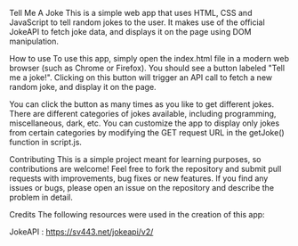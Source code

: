 Tell Me A Joke
This is a simple web app that uses HTML, CSS and JavaScript to tell random jokes to the user. It makes use of the official JokeAPI to fetch joke data, and displays it on the page using DOM manipulation.

How to use
To use this app, simply open the index.html file in a modern web browser (such as Chrome or Firefox). You should see a button labeled "Tell me a joke!". Clicking on this button will trigger an API call to fetch a new random joke, and display it on the page.

You can click the button as many times as you like to get different jokes. There are different categories of jokes available, including programming, miscellaneous, dark, etc. You can customize the app to display only jokes from certain categories by modifying the GET request URL in the getJoke() function in script.js.

Contributing
This is a simple project meant for learning purposes, so contributions are welcome! Feel free to fork the repository and submit pull requests with improvements, bug fixes or new features. If you find any issues or bugs, please open an issue on the repository and describe the problem in detail.

Credits
The following resources were used in the creation of this app:

JokeAPI : https://sv443.net/jokeapi/v2/






